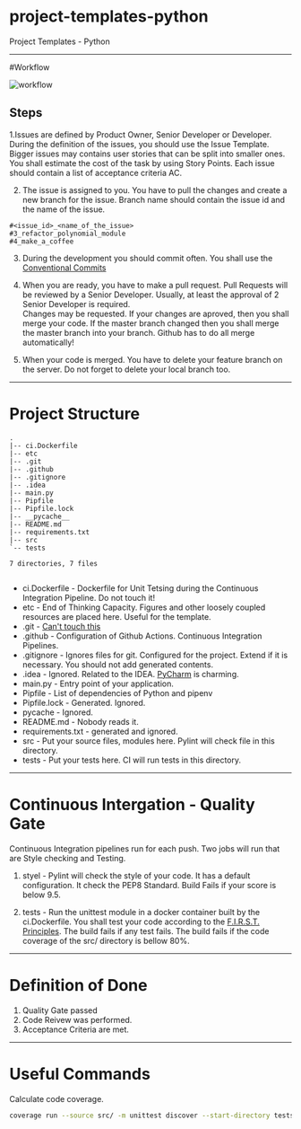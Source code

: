 # project-templates-python
Project Templates - Python

---
#Workflow

![workflow](etc/workflow.png)

## Steps

1.Issues are defined by Product Owner, Senior Developer or Developer. 
During the definition of the issues, you should use the Issue Template.
Bigger issues may contains user stories that can be split into smaller ones. 
You shall estimate the cost of the task by using Story Points. 
Each issue should contain a list of acceptance criteria AC. 

2. The issue is assigned to you. 
You have to pull the changes and create a new branch for the issue. 
Branch name should contain the issue id and the name of the issue.
   
```
#<issue_id>_<name_of_the_issue>
#3_refactor_polynomial_module
#4_make_a_coffee
```

3. During the development you should commit often. 
You shall use the [Conventional Commits](https://www.conventionalcommits.org/en/v1.0.0/)
   
4. When you are ready, you have to make a pull request. 
Pull Requests will be reviewed by a Senior Developer. 
Usually, at least the approval of 2 Senior Developer is required.    
Changes may be requested. 
If your changes are aproved, then you shall merge your code. 
If the master branch changed then you shall merge the master branch into your branch. 
Github has to do all merge automatically!
   
5. When your code is merged. You have to delete your feature branch on the server. 
Do not forget to delete your local branch too. 
   
---
# Project Structure 

```
.
|-- ci.Dockerfile
|-- etc
|-- .git
|-- .github
|-- .gitignore
|-- .idea
|-- main.py
|-- Pipfile
|-- Pipfile.lock
|-- __pycache__
|-- README.md
|-- requirements.txt
|-- src
`-- tests

7 directories, 7 files


```

 - ci.Dockerfile - Dockerfile for Unit Tetsing during the Continuous Integration Pipeline. Do not touch it!
 - etc - End of Thinking Capacity. 
   Figures and other loosely coupled resources are placed here. 
   Useful for the template. 
 - .git - [Can't touch this](https://www.youtube.com/watch?v=otCpCn0l4Wo&ab_channel=MCHammerVevo)
 - .github - Configuration of Github Actions. Continuous Integration Pipelines.
 - .gitignore - Ignores files for git. 
   Configured for the project.
   Extend if it is necessary.
   You should not add generated contents. 
 - .idea - Ignored. Related to the IDEA. [PyCharm](https://www.jetbrains.com/pycharm/) is charming. 
 - main.py - Entry point of your application. 
 - Pipfile - List of dependencies of Python and pipenv
 - Pipfile.lock - Generated. Ignored.
 - pycache - Ignored.
 - README.md - Nobody reads it. 
 - requirements.txt - generated and ignored.
 - src - Put your source files, modules here. 
   Pylint will check file in this directory.
 - tests - Put your tests here. 
   CI will run tests in this directory. 
   
---
# Continuous Intergation -  Quality Gate

Continuous Integration pipelines run for each push. 
Two jobs will run that are Style checking and Testing.

1. styel - Pylint will check the style of your code. 
It has a default configuration.
It check the PEP8 Standard.
Build Fails if your score is below 9.5.
   
2. tests - Run the unittest module in a docker container built by the ci.Dockerfile. 
You shall test your code according to the [F.I.R.S.T. Principles](https://medium.com/@tasdikrahman/f-i-r-s-t-principles-of-testing-1a497acda8d6).
The build fails if any test fails.
The build fails if the code coverage of the src/ directory is bellow 80%.   
   
---
# Definition of Done

1. Quality Gate passed
2. Code Reivew was performed.
3. Acceptance Criteria are met. 

---

# Useful Commands

Calculate code coverage.
```bash 
coverage run --source src/ -m unittest discover --start-directory tests/ --pattern "*.py" && coverage report --fail-under=80
```